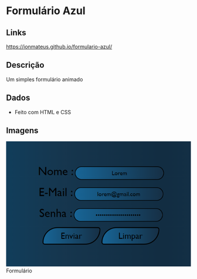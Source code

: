 # Formulário Azul

## Links
https://ionmateus.github.io/formulario-azul/

## Descrição
<p>Um simples formulário animado</p>

## Dados
* Feito com HTML e CSS

## Imagens
<img src="https://raw.githubusercontent.com/IonMateus/formulario-azul/main/ReadmeImages/form.png"/> 
Formulário <br> <br>  <br>
